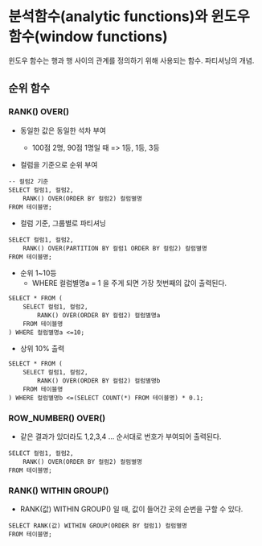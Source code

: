 # 분석함수(analytic functions)와 윈도우 함수(window functions)
윈도우 함수는 행과 행 사이의 관계를 정의하기 위해 사용되는 함수.
파티셔닝의 개념.

## 순위 함수
### RANK() OVER()
* 동일한 값은 동일한 석차 부여
  - 100점 2명, 90점 1명일 때 => 1등, 1등, 3등 

* 컬럼을 기준으로 순위 부여
```
-- 컬럼2 기준
SELECT 컬럼1, 컬럼2,
    RANK() OVER(ORDER BY 컬럼2) 컬럼별명
FROM 테이블명;
```

* 컬럼 기준, 그룹별로 파티셔닝
```
SELECT 컬럼1, 컬럼2,
    RANK() OVER(PARTITION BY 컬럼1 ORDER BY 컬럼2) 컬럼별명
FROM 테이블명;
```

* 순위 1~10등
  - WHERE 컬럼별명a = 1 을 주게 되면 가장 첫번째의 값이 출력된다.
```
SELECT * FROM (
    SELECT 컬럼1, 컬럼2,
        RANK() OVER(ORDER BY 컬럼2) 컬럼별명a
    FROM 테이블명
) WHERE 컬럼별명a <=10;
```

* 상위 10% 출력
```
SELECT * FROM (
    SELECT 컬럼1, 컬럼2,
        RANK() OVER(ORDER BY 컬럼2) 컬럼별명b
    FROM 테이블명
) WHERE 컬럼별명b <=(SELECT COUNT(*) FROM 테이블명) * 0.1;
```

### ROW_NUMBER() OVER() 
* 같은 결과가 있더라도 1,2,3,4 ... 순서대로 번호가 부여되어 출력된다.
```
SELECT 컬럼1, 컬럼2,
    RANK() OVER(ORDER BY 컬럼2) 컬럼별명
FROM 테이블명;
```

### RANK() WITHIN GROUP()
* RANK(값) WITHIN GROUP() 일 때, 값이 들어간 곳의 순번을 구할 수 있다.
```
SELECT RANK(값) WITHIN GROUP(ORDER BY 컬럼1) 컬럼별명
FROM 테이블명;
```
